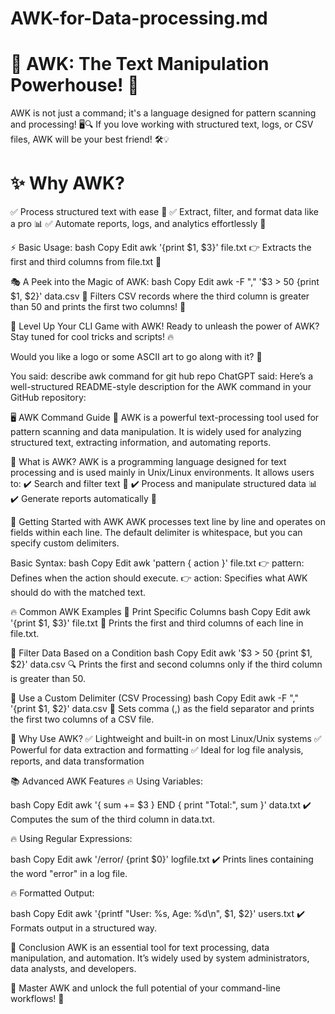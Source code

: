 # AWK-for-Data-processing.md


# **🎯 AWK: The Text Manipulation Powerhouse! 🚀** #
AWK is not just a command; it's a language designed for pattern scanning and processing! 🖥️🔍
If you love working with structured text, logs, or CSV files, AWK will be your best friend! 🛠️💡

# **✨ Why AWK?** #
✅ Process structured text with ease 📜
✅ Extract, filter, and format data like a pro 📊
✅ Automate reports, logs, and analytics effortlessly 🔄

⚡ Basic Usage:
bash
Copy
Edit
awk '{print $1, $3}' file.txt
👉 Extracts the first and third columns from file.txt 📄

🎭 A Peek into the Magic of AWK:
bash
Copy
Edit
awk -F "," '$3 > 50 {print $1, $2}' data.csv
🔹 Filters CSV records where the third column is greater than 50 and prints the first two columns! 🎯

🚀 Level Up Your CLI Game with AWK!
Ready to unleash the power of AWK? Stay tuned for cool tricks and scripts! 🔥

Would you like a logo or some ASCII art to go along with it? 🎨







You said:
describe awk command for git hub repo
ChatGPT said:
Here’s a well-structured README-style description for the AWK command in your GitHub repository:

🖥️ AWK Command Guide 📜
AWK is a powerful text-processing tool used for pattern scanning and data manipulation. It is widely used for analyzing structured text, extracting information, and automating reports.

📌 What is AWK?
AWK is a programming language designed for text processing and is used mainly in Unix/Linux environments. It allows users to:
✔️ Search and filter text 📑
✔️ Process and manipulate structured data 📊
✔️ Generate reports automatically 📜

🚀 Getting Started with AWK
AWK processes text line by line and operates on fields within each line. The default delimiter is whitespace, but you can specify custom delimiters.

Basic Syntax:
bash
Copy
Edit
awk 'pattern { action }' file.txt
👉 pattern: Defines when the action should execute.
👉 action: Specifies what AWK should do with the matched text.

🔥 Common AWK Examples
📌 Print Specific Columns
bash
Copy
Edit
awk '{print $1, $3}' file.txt
📝 Prints the first and third columns of each line in file.txt.

📌 Filter Data Based on a Condition
bash
Copy
Edit
awk '$3 > 50 {print $1, $2}' data.csv
🔍 Prints the first and second columns only if the third column is greater than 50.

📌 Use a Custom Delimiter (CSV Processing)
bash
Copy
Edit
awk -F "," '{print $1, $2}' data.csv
📌 Sets comma (,) as the field separator and prints the first two columns of a CSV file.

🎯 Why Use AWK?
✅ Lightweight and built-in on most Linux/Unix systems
✅ Powerful for data extraction and formatting
✅ Ideal for log file analysis, reports, and data transformation

📚 Advanced AWK Features
🔥 Using Variables:

bash
Copy
Edit
awk '{ sum += $3 } END { print "Total:", sum }' data.txt
✔️ Computes the sum of the third column in data.txt.

🔥 Using Regular Expressions:

bash
Copy
Edit
awk '/error/ {print $0}' logfile.txt
✔️ Prints lines containing the word "error" in a log file.

🔥 Formatted Output:

bash
Copy
Edit
awk '{printf "User: %s, Age: %d\n", $1, $2}' users.txt
✔️ Formats output in a structured way.

🌟 Conclusion
AWK is an essential tool for text processing, data manipulation, and automation. It’s widely used by system administrators, data analysts, and developers.

📌 Master AWK and unlock the full potential of your command-line workflows! 🚀



